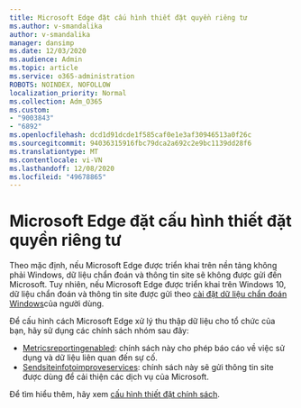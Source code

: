 ```yaml
---
title: Microsoft Edge đặt cấu hình thiết đặt quyền riêng tư
ms.author: v-smandalika
author: v-smandalika
manager: dansimp
ms.date: 12/03/2020
ms.audience: Admin
ms.topic: article
ms.service: o365-administration
ROBOTS: NOINDEX, NOFOLLOW
localization_priority: Normal
ms.collection: Adm_O365
ms.custom:
- "9003843"
- "6892"
ms.openlocfilehash: dcd1d91dcde1f585caf0e1e3af30946513a0f26c
ms.sourcegitcommit: 94036315916fbc79dca2a692c2e9bc1139dd28f6
ms.translationtype: MT
ms.contentlocale: vi-VN
ms.lasthandoff: 12/08/2020
ms.locfileid: "49678865"
---
```

# <a name="microsoft-edge-configure-privacy-settings"></a>Microsoft Edge đặt cấu hình thiết đặt quyền riêng tư

Theo mặc định, nếu Microsoft Edge được triển khai trên nền tảng không phải Windows, dữ liệu chẩn đoán và thông tin site sẽ không được gửi đến Microsoft. Tuy nhiên, nếu Microsoft Edge được triển khai trên Windows 10, dữ liệu chẩn đoán và thông tin site được gửi theo [cài đặt dữ liệu chẩn đoán Windows](https://docs.microsoft.com/windows/privacy/configure-windows-diagnostic-data-in-your-organization)của người dùng.

Để cấu hình cách Microsoft Edge xử lý thu thập dữ liệu cho tổ chức của bạn, hãy sử dụng các chính sách nhóm sau đây:
- [Metricsreportingenabled](https://docs.microsoft.com/DeployEdge/microsoft-edge-policies#metricsreportingenabled): chính sách này cho phép báo cáo về việc sử dụng và dữ liệu liên quan đến sự cố.
- [Sendsiteinfotoimproveservices](https://docs.microsoft.com/DeployEdge/microsoft-edge-policies#sendsiteinfotoimproveservices): chính sách này sẽ gửi thông tin site được dùng để cải thiện các dịch vụ của Microsoft.

Để tìm hiểu thêm, hãy xem [cấu hình thiết đặt chính sách](https://docs.microsoft.com/deployedge/microsoft-edge-enterprise-privacy-settings#configure-policy-settings).